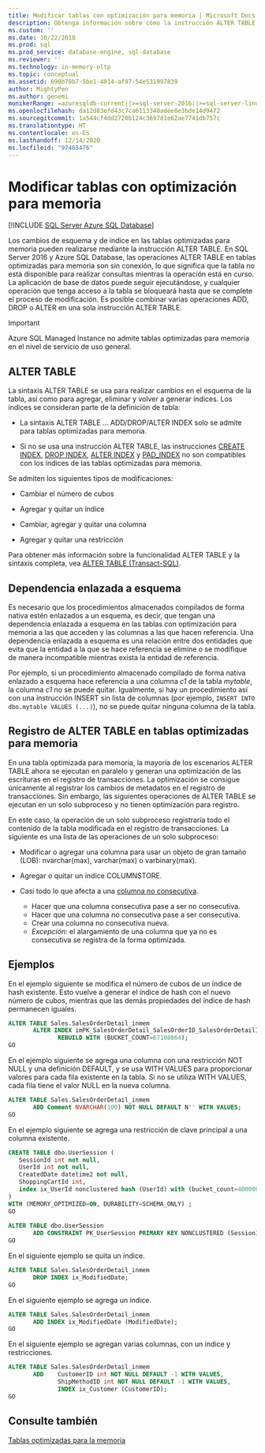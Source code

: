 ```yaml
---
title: Modificar tablas con optimización para memoria | Microsoft Docs
description: Obtenga información sobre cómo la instrucción ALTER TABLE realiza los cambios de esquema y de índice en las tablas optimizadas para memoria. Combine las operaciones ADD, DROP y ALTER en una única instrucción.
ms.custom: ''
ms.date: 10/22/2018
ms.prod: sql
ms.prod_service: database-engine, sql-database
ms.reviewer: ''
ms.technology: in-memory-oltp
ms.topic: conceptual
ms.assetid: 690b70b7-5be1-4014-af97-54e531997839
author: MightyPen
ms.author: genemi
monikerRange: =azuresqldb-current||>=sql-server-2016||>=sql-server-linux-2017||=azuresqldb-mi-current
ms.openlocfilehash: da12d83efd43c7ca6113348adee8e3bde14d9472
ms.sourcegitcommit: 1a544cf4dd2720b124c3697d1e62ae7741db757c
ms.translationtype: HT
ms.contentlocale: es-ES
ms.lasthandoff: 12/14/2020
ms.locfileid: "97465476"
---
```

# <a name="altering-memory-optimized-tables"></a>Modificar tablas con optimización para memoria

[!INCLUDE [SQL Server Azure SQL Database](../../includes/applies-to-version/sql-asdb.md)]

Los cambios de esquema y de índice en las tablas optimizadas para memoria pueden realizarse mediante la instrucción ALTER TABLE. En SQL Server 2016 y Azure SQL Database, las operaciones ALTER TABLE en tablas optimizadas para memoria son sin conexión, lo que significa que la tabla no está disponible para realizar consultas mientras la operación está en curso. La aplicación de base de datos puede seguir ejecutándose, y cualquier operación que tenga acceso a la tabla se bloqueará hasta que se complete el proceso de modificación. Es posible combinar varias operaciones ADD, DROP o ALTER en una sola instrucción ALTER TABLE.

> [!IMPORTANT]
> Azure SQL Managed Instance no admite tablas optimizadas para memoria en el nivel de servicio de uso general.
  
## <a name="alter-table"></a>ALTER TABLE  

La sintaxis ALTER TABLE se usa para realizar cambios en el esquema de la tabla, así como para agregar, eliminar y volver a generar índices. Los índices se consideran parte de la definición de tabla:  
  
- La sintaxis ALTER TABLE ... ADD/DROP/ALTER INDEX solo se admite para tablas optimizadas para memoria.  
  
- Si no se usa una instrucción ALTER TABLE, las instrucciones [CREATE INDEX](../../t-sql/statements/create-index-transact-sql.md), [DROP INDEX](../../t-sql/statements/drop-index-transact-sql.md), [ALTER INDEX](../../t-sql/statements/alter-index-transact-sql.md) y [PAD_INDEX](../../t-sql/statements/alter-table-index-option-transact-sql.md) no son compatibles con los índices de las tablas optimizadas para memoria.  
  
Se admiten los siguientes tipos de modificaciones:  
  
- Cambiar el número de cubos  
  
- Agregar y quitar un índice  
  
- Cambiar, agregar y quitar una columna  
  
- Agregar y quitar una restricción  
  
 Para obtener más información sobre la funcionalidad ALTER TABLE y la sintaxis completa, vea [ALTER TABLE &#40;Transact-SQL&#41;](../../t-sql/statements/alter-table-transact-sql.md).  
  
## <a name="schema-bound-dependency"></a>Dependencia enlazada a esquema

 Es necesario que los procedimientos almacenados compilados de forma nativa estén enlazados a un esquema, es decir, que tengan una dependencia enlazada a esquema en las tablas con optimización para memoria a las que acceden y las columnas a las que hacen referencia. Una dependencia enlazada a esquema es una relación entre dos entidades que evita que la entidad a la que se hace referencia se elimine o se modifique de manera incompatible mientras exista la entidad de referencia.  
  
 Por ejemplo, si un procedimiento almacenado compilado de forma nativa enlazado a esquema hace referencia a una columna *c1* de la tabla *mytable*, la columna *c1* no se puede quitar. Igualmente, si hay un procedimiento así con una instrucción INSERT sin lista de columnas (por ejemplo, `INSERT INTO dbo.mytable VALUES (...)`), no se puede quitar ninguna columna de la tabla.  

## <a name="logging-of-alter-table-on-memory-optimized-tables"></a>Registro de ALTER TABLE en tablas optimizadas para memoria

En una tabla optimizada para memoria, la mayoría de los escenarios ALTER TABLE ahora se ejecutan en paralelo y generan una optimización de las escrituras en el registro de transacciones. La optimización se consigue únicamente al registrar los cambios de metadatos en el registro de transacciones. Sin embargo, las siguientes operaciones de ALTER TABLE se ejecutan en un solo subproceso y no tienen optimización para registro.

En este caso, la operación de un solo subproceso registraría todo el contenido de la tabla modificada en el registro de transacciones. La siguiente es una lista de las operaciones de un solo subproceso:

- Modificar o agregar una columna para usar un objeto de gran tamaño (LOB): nvarchar(max), varchar(max) o varbinary(max).

- Agregar o quitar un índice COLUMNSTORE.

- Casi todo lo que afecta a una [columna no consecutiva](../../relational-databases/in-memory-oltp/supported-data-types-for-in-memory-oltp.md).

  - Hacer que una columna consecutiva pase a ser no consecutiva.
  - Hacer que una columna no consecutiva pase a ser consecutiva.
  - Crear una columna no consecutiva nueva.
  - *Excepción:* el alargamiento de una columna que ya no es consecutiva se registra de la forma optimizada.
  
## <a name="examples"></a>Ejemplos

En el ejemplo siguiente se modifica el número de cubos de un índice de hash existente. Esto vuelve a generar el índice de hash con el nuevo número de cubos, mientras que las demás propiedades del índice de hash permanecen iguales.  

```sql
ALTER TABLE Sales.SalesOrderDetail_inmem
       ALTER INDEX imPK_SalesOrderDetail_SalesOrderID_SalesOrderDetailID  
              REBUILD WITH (BUCKET_COUNT=67108864);  
GO
```

En el ejemplo siguiente se agrega una columna con una restricción NOT NULL y una definición DEFAULT, y se usa WITH VALUES para proporcionar valores para cada fila existente en la tabla. Si no se utiliza WITH VALUES, cada fila tiene el valor NULL en la nueva columna.  

```sql
ALTER TABLE Sales.SalesOrderDetail_inmem  
       ADD Comment NVARCHAR(100) NOT NULL DEFAULT N'' WITH VALUES;  
GO
```

En el ejemplo siguiente se agrega una restricción de clave principal a una columna existente.  

```sql
CREATE TABLE dbo.UserSession (
   SessionId int not null,
   UserId int not null,
   CreatedDate datetime2 not null,
   ShoppingCartId int,
   index ix_UserId nonclustered hash (UserId) with (bucket_count=400000)
)
WITH (MEMORY_OPTIMIZED=ON, DURABILITY=SCHEMA_ONLY) ;  
GO  
  
ALTER TABLE dbo.UserSession  
       ADD CONSTRAINT PK_UserSession PRIMARY KEY NONCLUSTERED (SessionId);  
GO
```

En el siguiente ejemplo se quita un índice.  

```sql
ALTER TABLE Sales.SalesOrderDetail_inmem  
       DROP INDEX ix_ModifiedDate;  
GO
```  

En el siguiente ejemplo se agrega un índice.  

```sql  
ALTER TABLE Sales.SalesOrderDetail_inmem  
       ADD INDEX ix_ModifiedDate (ModifiedDate);  
GO  
```  

En el siguiente ejemplo se agregan varias columnas, con un índice y restricciones.  

```sql
ALTER TABLE Sales.SalesOrderDetail_inmem  
       ADD    CustomerID int NOT NULL DEFAULT -1 WITH VALUES,  
              ShipMethodID int NOT NULL DEFAULT -1 WITH VALUES,  
              INDEX ix_Customer (CustomerID);  
GO  
```

<a name="logging-of-alter-table-on-memory-optimized-tables-124"></a>

## <a name="see-also"></a>Consulte también  

[Tablas optimizadas para la memoria](./sample-database-for-in-memory-oltp.md)